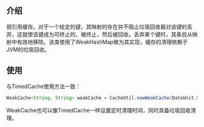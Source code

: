 ## 介绍
弱引用缓存。对于一个给定的键，其映射的存在并不阻止垃圾回收器对该键的丢弃，这就使该键成为可终止的，被终止，然后被回收。丢弃某个键时，其条目从映射中有效地移除。该类使用了WeakHashMap做为其实现，缓存的清理依赖于JVM的垃圾回收。

## 使用
与TimedCache使用方法一致：

```java
WeakCache<String, String> weakCache = CacheUtil.newWeakCache(DateUnit.SECOND.getMillis() * 3);
```

WeakCache也可以像TimedCache一样设置定时清理时间，同时具备垃圾回收清理。

